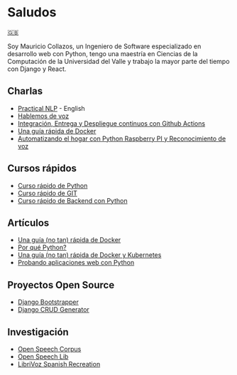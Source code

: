 # Saludos

[🇬🇧](README.md)

Soy Mauricio Collazos, un Ingeniero de Software especializado en desarrollo web con Python, tengo una maestría en Ciencias de la Computación de la Universidad del Valle y trabajo la mayor parte del tiempo con Django y React.

## Charlas

- [Practical NLP](https://ma0c.github.io/practical_nlp) - English
- [Hablemos de voz](https://contraslash.github.io/hablemos-de-voz/#/)
- [Integración, Entrega y Despliegue continuos con Github Actions](https://contraslash.github.io/ci-cd-github-actions/#1)
- [Una guía rápida de Docker](https://contraslash.github.io/una-guia-rapida-de-docker/#1)
- [Automatizando el hogar con Python Raspberry PI y Reconocimiento de voz](https://contraslash.github.io/automatizacion-hogar-raspberry-python/#1)

## Cursos rápidos

- [Curso rápido de Python](http://curso-rapido-python.contraslash.com.s3-website-us-east-1.amazonaws.com/)
- [Curso rápido de GIT](http://curso-rapido-git.contraslash.com.s3-website-us-east-1.amazonaws.com/)
- [Curso rápido de Backend con Python](http://curso-rapido-python.contraslash.com.s3-website-us-east-1.amazonaws.com/)

## Artículos

- [Una guía (no tan) rápida de Docker](https://medium.com/contraslashsas/una-gu%C3%ADa-no-tan-r%C3%A1pida-de-docker-2fab9243762a)
- [Por qué Python?](https://medium.com/contraslashsas/por-qu%C3%A9-python-fbf1ba7533f)
- [Una guía (no tan) rápida de Docker y Kubernetes](https://medium.com/ingenier%C3%ADa-en-tranqui-finanzas/una-gu%C3%ADa-no-tan-r%C3%A1pida-de-docker-y-kubernetes-933f5b6709df)
- [Probando aplicaciones web con Python](https://medium.com/contraslashsas/probando-una-aplicaci%C3%B3n-web-en-python-parte-0-9273f5a25938)

## Proyectos Open Source
- [Django Bootstrapper](https://github.com/contraslash/django-bootstrapper)
- [Django CRUD Generator](https://github.com/contraslash/django-crud-generator)

## Investigación
- [Open Speech Corpus](https://github.com/open-speech-org/openspeechcorpus.com)
- [Open Speech Lib](https://github.com/open-speech-org/openspeechlib)
- [LibriVoz Spanish Recreation](https://github.com/open-speech-org/librivox-spanish-recreation)

